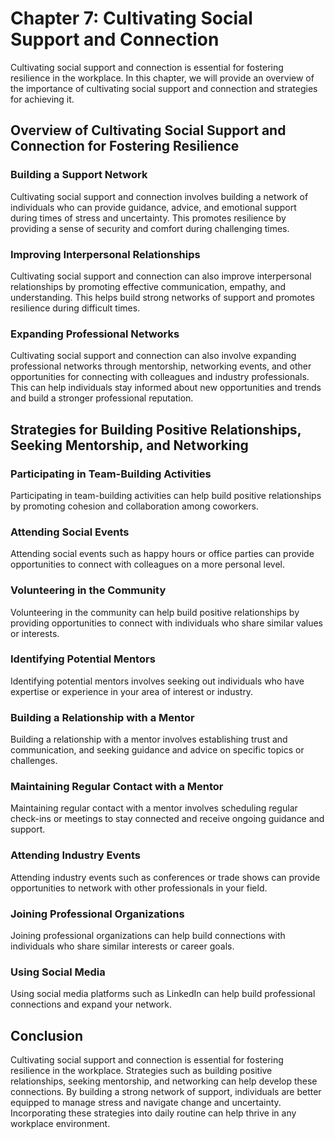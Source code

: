 Chapter 7: Cultivating Social Support and Connection
====================================================

Cultivating social support and connection is essential for fostering resilience in the workplace. In this chapter, we will provide an overview of the importance of cultivating social support and connection and strategies for achieving it.

Overview of Cultivating Social Support and Connection for Fostering Resilience
------------------------------------------------------------------------------

### Building a Support Network

Cultivating social support and connection involves building a network of individuals who can provide guidance, advice, and emotional support during times of stress and uncertainty. This promotes resilience by providing a sense of security and comfort during challenging times.

### Improving Interpersonal Relationships

Cultivating social support and connection can also improve interpersonal relationships by promoting effective communication, empathy, and understanding. This helps build strong networks of support and promotes resilience during difficult times.

### Expanding Professional Networks

Cultivating social support and connection can also involve expanding professional networks through mentorship, networking events, and other opportunities for connecting with colleagues and industry professionals. This can help individuals stay informed about new opportunities and trends and build a stronger professional reputation.

Strategies for Building Positive Relationships, Seeking Mentorship, and Networking
----------------------------------------------------------------------------------

### Participating in Team-Building Activities

Participating in team-building activities can help build positive relationships by promoting cohesion and collaboration among coworkers.

### Attending Social Events

Attending social events such as happy hours or office parties can provide opportunities to connect with colleagues on a more personal level.

### Volunteering in the Community

Volunteering in the community can help build positive relationships by providing opportunities to connect with individuals who share similar values or interests.

### Identifying Potential Mentors

Identifying potential mentors involves seeking out individuals who have expertise or experience in your area of interest or industry.

### Building a Relationship with a Mentor

Building a relationship with a mentor involves establishing trust and communication, and seeking guidance and advice on specific topics or challenges.

### Maintaining Regular Contact with a Mentor

Maintaining regular contact with a mentor involves scheduling regular check-ins or meetings to stay connected and receive ongoing guidance and support.

### Attending Industry Events

Attending industry events such as conferences or trade shows can provide opportunities to network with other professionals in your field.

### Joining Professional Organizations

Joining professional organizations can help build connections with individuals who share similar interests or career goals.

### Using Social Media

Using social media platforms such as LinkedIn can help build professional connections and expand your network.

Conclusion
----------

Cultivating social support and connection is essential for fostering resilience in the workplace. Strategies such as building positive relationships, seeking mentorship, and networking can help develop these connections. By building a strong network of support, individuals are better equipped to manage stress and navigate change and uncertainty. Incorporating these strategies into daily routine can help thrive in any workplace environment.
